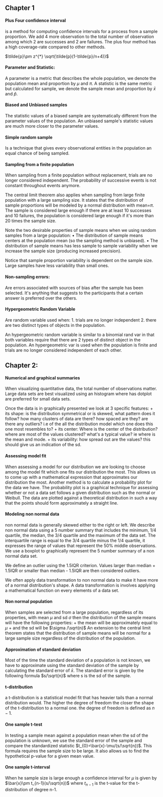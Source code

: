 ## Chapter 1
#### Plus Four confidence interval

is a method for computing confidence intervals for a process from a sample proportion. We add 4 more observation to the total number of observation among which 2 are successes and 2 are failures. The plus four method has a high coverage-rate compared to other methods.

$\tilde{p}\pm z^{*} \sqrt{\tilde{p}(1-\tilde{p}/n+4)}$

#### Parameter and Statistic:

A parameter is a metric that describes the whole population, we denote the population mean and proportion by $\mu$ and $\pi$. A statistic is the same metric but calculated for sample, we denote the sample mean and proportion by $\bar{x}$ and $\hat{p}$.

#### Biased and Unbiased samples

The statistic values of a biased sample are systematically different from the parameter values of the population. An unbiased sample's statistic values are much more closer to the parameter values.


#### Simple random sample

Is a technique that gives every observational entities in the population an equal chance of being sampled. 

#### Sampling from a finite population

When sampling from a finite population without replacement, trials are no longer considered independent. The probability of successive events is not constant throughout events anymore. 

The central limit theorem also applies when sampling from large finite population with a large sampling size. It states that the distribution of sample proportions will be modeled by a normal distribution with mean=$\pi$. The sample is considered large enough if there are at least 10 successes and 10 failures, the population is considered large enough if it's more than 20 times the sample size.

Note the two desirable properties of sample means when we using random samples from a
large population:
    • The distribution of sample means centers at the population mean (so the sampling method is
unbiased).
    • The distribution of sample means has less sample to sample variability when we increase the sample
size (producing increased precision).

Notice that sample proportion variability is dependent on the sample size. Large samples have less variability than small ones.

#### Non-sampling errors:

Are errors associated with sources of bias after the sample has been selected. It's anything that suggests  to the participants that a certain answer is preferred over the others.

#### Hypergeometric Random Variable

Are random variable used when:
    1. trials are no longer independent
    2. there are two distinct types of objects in the population.
    
An hypergeometric random variable is similar to a binomial rand var in that both variables require that there are 2 types of distinct object in the population. An hypergeometric var is used when the population is finite and trials are no longer considered independent of each other.

## Chapter 2:

#### Numerical and graphical summaries

When visualizing quantitative data, the total number of observations matter. Large data sets are best visualized using an histogram where has dotplot are preferred for small data sets. 

Once the data is in graphically presented we look at 3 specific features:
    + its shape: is the distribution symmetrical or is skewed, what pattern does it follow? how many clusters of data are there? how spaced are they? are there any outliers? i.e of the all the distribution model which one does this one most resembles to?
    + its center: Where is the center of the distribution? where are most of the values clustered? what's a typical value? ie where is the mean and mode.
    + its variability: how spread out are the values? this should give us an indication of the sd.
    
#### Assessing model fit

When assessing a model for our distribution we are looking to choose among the model fit which one fits our distribution the most. This allows us to come up with a mathematical expression that approximates our distribution the most. Another method is to calculate a probability plot for the data we have. The probability plot is a graphical technique for assessing whether or not a data set follows a given distribution such as the normal or Weibull. The data are plotted against a theoretical distribution in such a way that the points should form approximately a straight line.


#### Modeling non normal data

non normal data is generally skewed either to the right or left. We describe non normal data using a 5 number summary that includes the minimum, 1/4 quartile, the median, the 3/4 quartile and the maximum of the data set. The interquartile range is equal to the 3/4 quartile minus the 1/4 quartile, it expresses the range of values that represent the 50% middle observations. We use a boxplot to graphically represent the 5 number summary of a non normal data set. 

We define an outlier using the 1.5IQR criterion. Values larger than median + 1.5IQR or smaller than median - 1.5IQR are then considered outliers.

We often apply data transformation to non normal data to make it have more of a normal distribution's shape. A data transformation is involves applying a mathematical function on every elements of a data set.


#### Non normal population

When samples are selected from a large population, regardless of its properties, with mean $\mu$ and sd $\sigma$ then the distribution of the sample means will have the following properties:
    + the mean will be approximately equal to $\mu$
    + and the sd will be $\sigma /\sqrt(n)$
An extension to the central limit theorem states that the distribution of sample means will be normal for a large  sample size regardless of the distribution of the population.


#### Approximation of standard deviation

Most of the time the standard deviation of a population is not known, we have to approximate using the standard deviation of the sample by calculating the standard error of $\bar{x}$. The standard error is given by the following formula $s/\sqrt{n}$ where s is the sd of the sample. 

#### t-distribution

a t-distribution is a statistical model fit that has heavier tails than a normal distribution would. The higher the degree of freedom the closer the shape of the t-distribution to a normal one. the degree of freedom is defined as $n-1$. 

#### One sample t-test

In testing a sample mean against a population mean when the sd of the population is unknown, we use the standard error of the sample and compare the standardized statistic $t_{0}=\bar{x}-\mu/(s/\sqrt{n})$. This formula requires the sample size to be large.
It also allows us to find the hypothetical p-value for a given mean value. 

#### One sample t-interval

When he sample size is large enough a confidence interval for $\mu$ is given by $\bar{x}\pm t_{n-1}(s/\sqrt{n})$ where $t_{n-1}$ is the t-value for the t-distribution of degree n-1.
